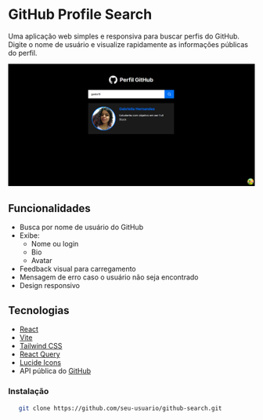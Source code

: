 # GitHub Profile Search

Uma aplicação web simples e responsiva para buscar perfis do GitHub. Digite o nome de usuário e visualize rapidamente as informações públicas do perfil.

<img align-items= "center" alt="gabs-projeto" src="public/project.png">

## Funcionalidades

- Busca por nome de usuário do GitHub
- Exibe:
  - Nome ou login
  - Bio
  - Avatar
- Feedback visual para carregamento
- Mensagem de erro caso o usuário não seja encontrado
- Design responsivo

## Tecnologias

- [React](https://reactjs.org/)
- [Vite](https://vitejs.dev/)
- [Tailwind CSS](https://tailwindcss.com/)
- [React Query](https://tanstack.com/query)
- [Lucide Icons](https://lucide.dev/)
- API pública do [GitHub](https://api.github.com/users)


### Instalação

```bash
   git clone https://github.com/seu-usuario/github-search.git